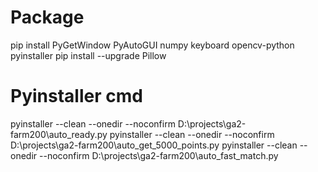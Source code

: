 # Package
pip install PyGetWindow PyAutoGUI numpy keyboard opencv-python pyinstaller
pip install --upgrade Pillow

# Pyinstaller cmd
pyinstaller --clean --onedir --noconfirm D:\projects\ga2-farm200\auto_ready.py
pyinstaller --clean --onedir --noconfirm D:\projects\ga2-farm200\auto_get_5000_points.py
pyinstaller --clean --onedir --noconfirm D:\projects\ga2-farm200\auto_fast_match.py











